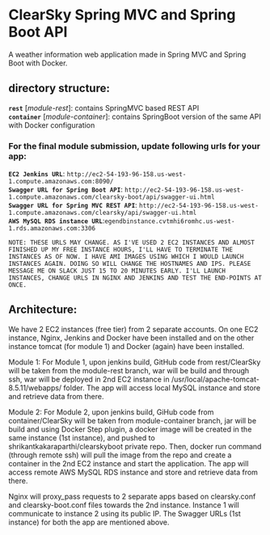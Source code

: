 # ClearSky Spring MVC and Spring Boot API	
A weather information web application made in Spring MVC and Spring Boot with Docker.	

## directory structure:	
**`rest`** [*module-rest*]: contains SpringMVC based REST API	
**`container`** [*module-container*]: contains SpringBoot version of the same API with Docker configuration

### For the final module submission, update following urls for your app:    
**`EC2 Jenkins URL`**: `http://ec2-54-193-96-158.us-west-1.compute.amazonaws.com:8090/`  
**`Swagger URL for Spring Boot API`**: `http://ec2-54-193-96-158.us-west-1.compute.amazonaws.com/clearsky-boot/api/swagger-ui.html`  
**`Swagger URL for Spring MVC REST API`**: `http://ec2-54-193-96-158.us-west-1.compute.amazonaws.com/clearsky/api/swagger-ui.html`  
**`AWS MySQL RDS instance URL`**:`egendbinstance.cvtmhi6romhc.us-west-1.rds.amazonaws.com:3306`

`NOTE: THESE URLS MAY CHANGE. AS I'VE USED 2 EC2 INSTANCES AND ALMOST FINISHED UP MY FREE INSTANCE HOURS, I'LL HAVE TO TERMINATE THE INSTANCES AS OF NOW. I HAVE AMI IMAGES USING WHICH I WOULD LAUNCH INSTANCES AGAIN. DOING SO WILL CHANGE THE HOSTNAMES AND IPS. PLEASE MESSAGE ME ON SLACK JUST 15 TO 20 MINUTES EARLY. I'LL LAUNCH INSTANCES, CHANGE URLS IN NGINX AND JENKINS AND TEST THE END-POINTS AT ONCE.`

## Architecture:
We have 2 EC2 instances (free tier) from 2 separate accounts. On one EC2 instance, Nginx, Jenkins and Docker have been installed and on the other instance tomcat (for module 1) and Docker (again) have been installed.

Module 1: 
For Module 1, upon jenkins build, GitHub code from rest/ClearSky will be taken from the module-rest branch, war will be build and through ssh, war will be deployed in 2nd EC2 instance in /usr/local/apache-tomcat-8.5.11/webapps/ folder. The app will access local MySQL instance and store and retrieve data from there.

Module 2: 
For Module 2, upon jenkins build, GiHub code from container/ClearSky will be taken from module-container branch, jar will be build and using Docker Step plugin, a docker image will be created in the same instance (1st instance), and pushed to shrikantkakaraparthi/clearskyboot private repo. Then, docker run command (through remote ssh) will pull the image from the repo and create a container in the 2nd EC2 instance and start the application. The app will access remote AWS MySQL RDS instance and store and retrieve data from there.

Nginx will proxy_pass requests to 2 separate apps based on clearsky.conf and clearsky-boot.conf files towards the 2nd instance. Instance 1 will communicate to instance 2 using its public IP. The Swagger URLs (1st instance) for both the app are mentioned above. 